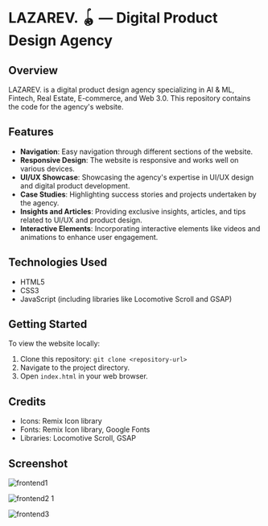 # LAZAREV. 🪀 — Digital Product Design Agency

## Overview
LAZAREV. is a digital product design agency specializing in AI & ML, Fintech, Real Estate, E-commerce, and Web 3.0. This repository contains the code for the agency's website.

## Features
- **Navigation**: Easy navigation through different sections of the website.
- **Responsive Design**: The website is responsive and works well on various devices.
- **UI/UX Showcase**: Showcasing the agency's expertise in UI/UX design and digital product development.
- **Case Studies**: Highlighting success stories and projects undertaken by the agency.
- **Insights and Articles**: Providing exclusive insights, articles, and tips related to UI/UX and product design.
- **Interactive Elements**: Incorporating interactive elements like videos and animations to enhance user engagement.

## Technologies Used
- HTML5
- CSS3
- JavaScript (including libraries like Locomotive Scroll and GSAP)

## Getting Started
To view the website locally:
1. Clone this repository: `git clone <repository-url>`
2. Navigate to the project directory.
3. Open `index.html` in your web browser.

## Credits
- Icons: Remix Icon library
- Fonts: Remix Icon library, Google Fonts
- Libraries: Locomotive Scroll, GSAP

## Screenshot
![frontend1](https://github.com/devarshi002/frontend-website/assets/124704583/550b2667-8049-492a-8748-6d2fcace33c0)

![frontend2 1](https://github.com/devarshi002/frontend-website/assets/124704583/ac5b3012-57ab-4593-a08b-e2b76e445e9b)

![frontend3](https://github.com/devarshi002/frontend-website/assets/124704583/570b2389-4162-4127-9e01-5636c96b9cba)



